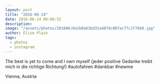 ```yaml
---
layout: post
title: "2016-06-14"
date: 2016-06-14 06:08:52
description: 
image: "/assets/photos/201606/0a1b0a63bd31a407dc887ac77c1f7668.jpg"
author: Elise Plain
tags: 
  - photos
  - instagram
---
```


The best is yet to come and I own myself (jeder positive Gedanke treibt mich in die richtige Richtung!) #autofahren #dankbar #newme
<p></p>
Vienna, Austria